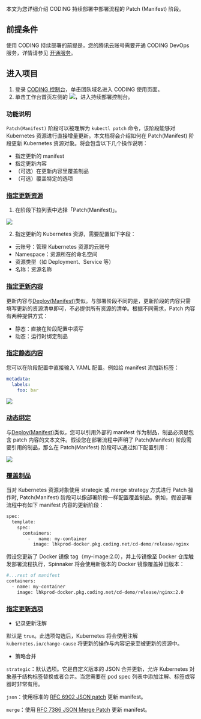 本文为您详细介绍 CODING 持续部署中部署流程的 Patch (Manifest) 阶段。

## 前提条件

使用 CODING 持续部署的前提是，您的腾讯云账号需要开通 CODING DevOps 服务，详情请参见 [开通服务](https://cloud.tencent.com/document/product/1159/44859)。 

## 进入项目

1. 登录 [CODING 控制台](https://console.cloud.tencent.com/coding)，单击团队域名进入 CODING 使用页面。
2. 单击工作台首页左侧的 <img src ="https://main.qcloudimg.com/raw/12230547b45d5eae85ad1c4fa86fba68.png" style ="margin:0" data-nonescope="true">，进入持续部署控制台。

### 功能说明

`Patch(Manifest)` 阶段可以被理解为 `kubectl patch` 命令，该阶段能够对 Kubernetes 资源进行直接增量更新。本文档将会介绍如何在 Patch(Manifest) 阶段更新 Kubernetes 资源对象。将会包含以下几个操作说明：

-   指定更新的 manifest
-   指定更新内容
-   （可选）在更新内容里覆盖制品
-   （可选）覆盖特定的选项

### [指定更新资源](#specified-resource)

1.  在阶段下拉列表中选择「Patch(Manifest)」。

![](https://help-assets.codehub.cn/enterprise/20220302145203.png)

2.  指定更新的 Kubernetes 资源，需要配置如下字段：

-   云账号：管理 Kubernetes 资源的云账号
-   Namespace：资源所在的命名空间
-   资源类型（如 Deployment、Service 等）
-   名称：资源名称

### [指定更新内容](#specified-content)

更新内容与[Deploy(Manifest)](deploy.html)类似。与部署阶段不同的是，更新阶段的内容只需填写更新的资源清单即可，不必提供所有资源的清单。根据不同需求，Patch 内容有两种提供方式：

-   静态：直接在阶段配置中填写
-   动态：运行时绑定制品

### [指定静态内容](#specify-static-content)

您可以在阶段配置中直接输入 YAML 配置。例如给 manifest 添加新标签：

```yaml
metadata:
  labels:
    foo: bar
```

![](https://help-assets.codehub.cn/enterprise/20220302145502.png)

### [动态绑定](#dynamic-binding)

与[Deploy(Manifest)](deploy.html)类似，您可以引用外部的 manifest 作为制品，制品必须是包含 patch 内容的文本文件。假设您在部署流程中声明了 Patch(Manifest) 阶段需要引用的制品，那么在 Patch(Manifest) 阶段可以通过如下配置引用：

![](https://help-assets.codehub.cn/enterprise/20220302145548.png)

### [覆盖制品](#cover-products)

当对 Kubernetes 资源对象使用 strategic 或 merge strategy 方式进行 Patch 操作时, Patch(Manifest) 阶段可以像部署阶段一样配置覆盖制品。例如，假设部署流程中有如下 manifest 内容的更新阶段：

```groovy
spec:
  template:
    spec:
      containers:
        -   name: my-container
          image: lhkprod-docker.pkg.coding.net/cd-demo/release/nginx
```

假设您更新了 Docker 镜像 tag（my-image:2.0），并上传镜像至 Docker 仓库触发部署流程执行，Spinnaker 将会使用新版本的 Docker 镜像覆盖掉旧版本：

```dockerfile
#...rest of manifest
containers:
  - name: my-container
    image: lhkprod-docker.pkg.coding.net/cd-demo/release/nginx:2.0
```

### [指定更新选项](#specified-update-options)

-   记录更新注解

默认是 `true`。此选项勾选后，Kubernetes 将会使用注解 `kubernetes.io/change-cause` 将更新的操作与内容记录至被更新的资源中。

-   策略合并

`strategic`：默认选项。它是自定义版本的 JSON 合并更新，允许 Kubernetes 对象基于结构标签替换或者合并。当您需要在 pod spec 列表中添加注解、标签或容器时非常有用。

`json`：使用标准的 [RFC 6902 JSON patch](https://tools.ietf.org/html/rfc6902) 更新 manifest。

`merge`：使用 [RFC 7386 JSON Merge Patch](https://tools.ietf.org/html/rfc7386) 更新 manifest。
